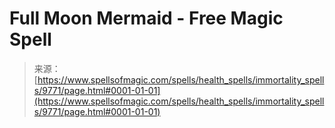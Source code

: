 <!--yml
category: 未分类
date: 2024-06-12 18:46:11
-->

# Full Moon Mermaid - Free Magic Spell

> 来源：[https://www.spellsofmagic.com/spells/health_spells/immortality_spells/9771/page.html#0001-01-01](https://www.spellsofmagic.com/spells/health_spells/immortality_spells/9771/page.html#0001-01-01)